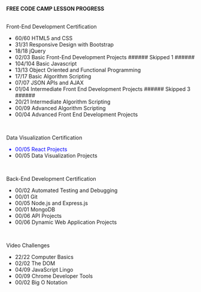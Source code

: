 <strong>FREE CODE CAMP LESSON PROGRESS</strong><br>
<br>

Front-End Development Certification<br>
<ul>
  <li>60/60 HTML5 and CSS</li>
  <li>31/31 Responsive Design with Bootstrap</li>
  <li>18/18 jQuery</li>
  <li>02/03 Basic Front-End Development Projects ###### Skipped 1 ######</li>
  <li>104/104 Basic Javascript</li>
  <li>13/13 Object Oriented and Functional Programming</li>
  <li>17/17 Basic Algorithm Scripting</li>
  <li>07/07 JSON APIs and AJAX</li>
  <li>01/04 Intermediate Front End Development Projects ###### Skipped 3 ######</li>
  <li>20/21 Intermediate Algorithm Scripting</li>
  <li>00/09 Advanced Algorithm Scripting</li>
  <li>00/04 Advanced Front End Development Projects </li>
</ul>
<br>

Data Visualization Certification<br>
<ul>
  <li style="color:Blue;">00/05 React Projects</li>
  <li>00/05 Data Visualization Projects</li>
</ul>
<br>

Back-End Development Certification<br>
<ul>
  <li>00/02 Automated Testing and Debugging</li>
  <li>00/01 Git</li>
  <li>00/05 Node.js and Express.js</li>
  <li>00/01 MongoDB</li>
  <li>00/06 API Projects</li>
  <li>00/06 Dynamic Web Application Projects</li>
</ul>
<br>

Video Challenges<br>
<ul>
  <li>22/22 Computer Basics</li>
  <li>02/02 The DOM</li>
  <li>04/09 JavaScript Lingo</li>
  <li>00/09 Chrome Developer Tools</li>
  <li>00/02 Big O Notation</li>
</ul>
<br>